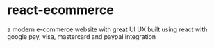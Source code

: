 # react-ecommerce
a modern e-commerce website with great UI UX built using react with google pay, visa, mastercard and paypal integration 
